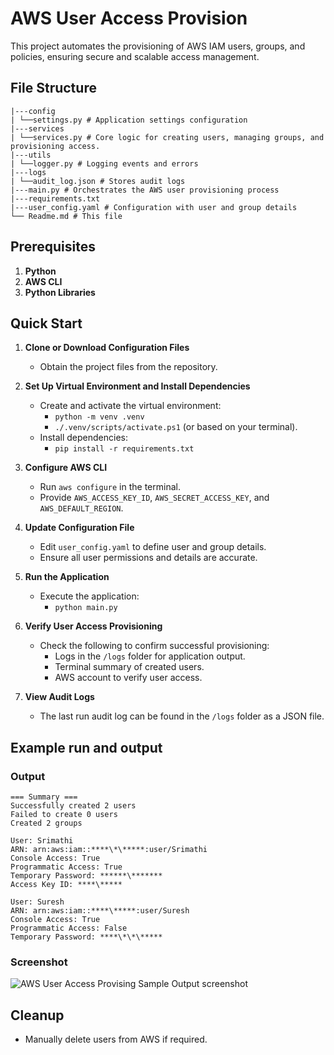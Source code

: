 # AWS User Access Provision

This project automates the provisioning of AWS IAM users, groups, and policies, ensuring secure and scalable access management.

## File Structure

```
|---config
| └──settings.py # Application settings configuration
|---services
| └──services.py # Core logic for creating users, managing groups, and provisioning access.
|---utils
| └──logger.py # Logging events and errors
|---logs
| └──audit_log.json # Stores audit logs  
|---main.py # Orchestrates the AWS user provisioning process
|---requirements.txt
|---user_config.yaml # Configuration with user and group details
└── Readme.md # This file
```

## Prerequisites

1. **Python**
2. **AWS CLI**
3. **Python Libraries**

## Quick Start

1. **Clone or Download Configuration Files**

   - Obtain the project files from the repository.

2. **Set Up Virtual Environment and Install Dependencies**

   - Create and activate the virtual environment:
     - `python -m venv .venv`
     - `./.venv/scripts/activate.ps1` (or based on your terminal).
   - Install dependencies:
     - `pip install -r requirements.txt`

3. **Configure AWS CLI**

   - Run `aws configure` in the terminal.
   - Provide `AWS_ACCESS_KEY_ID`, `AWS_SECRET_ACCESS_KEY`, and `AWS_DEFAULT_REGION`.

4. **Update Configuration File**

   - Edit `user_config.yaml` to define user and group details.
   - Ensure all user permissions and details are accurate.

5. **Run the Application**

   - Execute the application:
     - `python main.py`

6. **Verify User Access Provisioning**

   - Check the following to confirm successful provisioning:
     - Logs in the `/logs` folder for application output.
     - Terminal summary of created users.
     - AWS account to verify user access.

7. **View Audit Logs**
   - The last run audit log can be found in the `/logs` folder as a JSON file.

## Example run and output

### Output

```
=== Summary ===
Successfully created 2 users
Failed to create 0 users
Created 2 groups

User: Srimathi
ARN: arn:aws:iam::****\*\*****:user/Srimathi
Console Access: True
Programmatic Access: True
Temporary Password: ******\*******
Access Key ID: ****\*****

User: Suresh
ARN: arn:aws:iam::****\*****:user/Suresh
Console Access: True
Programmatic Access: False
Temporary Password: ****\*\*\*****
```

### Screenshot

![AWS User Access Provising Sample Output screenshot](https://github.com/user-attachments/assets/360278fc-10c4-41b9-a61e-c30a3505372f)

## Cleanup

- Manually delete users from AWS if required.
